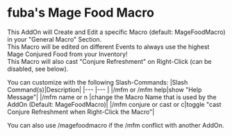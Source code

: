 # fuba's Mage Food Macro

This AddOn will Create and Edit a specific Macro (default: MageFoodMacro) in your "General Macro" Section.  
This Macro will be edited on different Events to always use the highest Mage Conjured Food from your Inventory!  
This Macro will also cast "Conjure Refreshment" on Right-Click (can be disabled, see below).  

You can customize with the following Slash-Commands:
|Slash Command(s)|Description|
|--- |--- |
|/mfm or /mfm help|show "Help Message"|
|/mfm name or n <MacroName>|change the Macro Name that is used by the AddOn (Default: MageFoodMacro)|
|/mfm conjure or cast or c|toggle "cast Conjure Refreshment when Right-Click the Macro"|

You can also use /magefoodmacro if the /mfm conflict with another AddOn.
